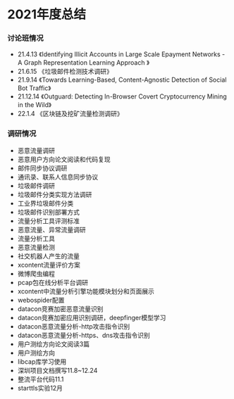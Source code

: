 # 2021年度总结



### 讨论班情况

* 21.4.13    《Identifying Illicit Accounts in Large Scale Epayment Networks - A Graph Representation Learning Approach 》
* 21.6.15    《垃圾邮件检测技术调研》
* 21.9.14    《Towards Learning-Based, Content-Agnostic Detection of Social Bot Traffic》
* 21.12.14  《Outguard: Detecting In-Browser Covert Cryptocurrency Mining in the Wild》
* 22.1.4       《区块链及挖矿流量检测调研》



### 调研情况

* 恶意流量调研
* 恶意用户方向论文阅读和代码复现
* 邮件同步协议调研
* 通讯录、联系人信息同步协议
* 垃圾邮件调研
* 垃圾邮件分类实现方法调研
* 工业界垃圾邮件分类
* 垃圾邮件识别部署方式
* 流量分析工具评测标准
* 恶意流量、异常流量调研
* 流量分析工具
* 恶意流量检测
* 社交机器人产生的流量
* xcontent流量评价方案
* 微博爬虫编程
* pcap包在线分析平台调研
* xcontent中流量分析引擎功能模块划分和页面展示
* webospider配置
* datacon竞赛加密恶意流量识别
* datacon竞赛加密应用识别调研，deepfinger模型学习
* datacon恶意流量分析-http攻击指令识别
* datacon恶意流量分析-https、dns攻击指令识别
* 用户测绘方向论文阅读3篇
* 用户测绘方向
* libcap库学习使用
* 深圳项目文档撰写11.8~12.24
* 整流平台代码11.1
* starttls实验12月



